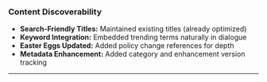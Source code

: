 ### Content Discoverability
- **Search-Friendly Titles:** Maintained existing titles (already optimized)
- **Keyword Integration:** Embedded trending terms naturally in dialogue
- **Easter Eggs Updated:** Added policy change references for depth
- **Metadata Enhancement:** Added category and enhancement version tracking

---
